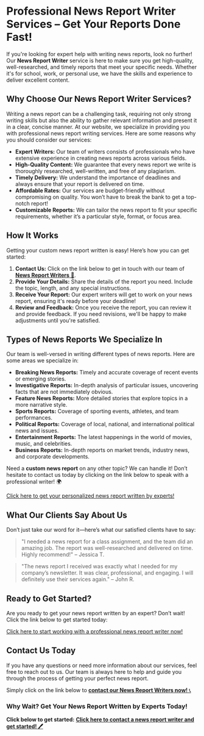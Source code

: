# Professional News Report Writer Services – Get Your Reports Done Fast!

If you're looking for expert help with writing news reports, look no further! Our **News Report Writer** service is here to make sure you get high-quality, well-researched, and timely reports that meet your specific needs. Whether it's for school, work, or personal use, we have the skills and experience to deliver excellent content.

## Why Choose Our News Report Writer Services?

Writing a news report can be a challenging task, requiring not only strong writing skills but also the ability to gather relevant information and present it in a clear, concise manner. At our website, we specialize in providing you with professional news report writing services. Here are some reasons why you should consider our services:

- **Expert Writers:** Our team of writers consists of professionals who have extensive experience in creating news reports across various fields.
- **High-Quality Content:** We guarantee that every news report we write is thoroughly researched, well-written, and free of any plagiarism.
- **Timely Delivery:** We understand the importance of deadlines and always ensure that your report is delivered on time.
- **Affordable Rates:** Our services are budget-friendly without compromising on quality. You won’t have to break the bank to get a top-notch report!
- **Customizable Reports:** We can tailor the news report to fit your specific requirements, whether it’s a particular style, format, or focus area.

## How It Works

Getting your custom news report written is easy! Here’s how you can get started:

1. **Contact Us:** Click on the link below to get in touch with our team of [**News Report Writers** 📩](https://tinyurl.com/topessay?keyword=news+report+writer).
2. **Provide Your Details:** Share the details of the report you need. Include the topic, length, and any special instructions.
3. **Receive Your Report:** Our expert writers will get to work on your news report, ensuring it's ready before your deadline!
4. **Review and Feedback:** Once you receive the report, you can review it and provide feedback. If you need revisions, we'll be happy to make adjustments until you're satisfied.

## Types of News Reports We Specialize In

Our team is well-versed in writing different types of news reports. Here are some areas we specialize in:

- **Breaking News Reports:** Timely and accurate coverage of recent events or emerging stories.
- **Investigative Reports:** In-depth analysis of particular issues, uncovering facts that are not immediately obvious.
- **Feature News Reports:** More detailed stories that explore topics in a more narrative style.
- **Sports Reports:** Coverage of sporting events, athletes, and team performances.
- **Political Reports:** Coverage of local, national, and international political news and issues.
- **Entertainment Reports:** The latest happenings in the world of movies, music, and celebrities.
- **Business Reports:** In-depth reports on market trends, industry news, and corporate developments.

Need a **custom news report** on any other topic? We can handle it! Don’t hesitate to contact us today by clicking on the link below to speak with a professional writer! 🌍

[Click here to get your personalized news report written by experts!](https://tinyurl.com/topessay?keyword=news+report+writer)
## What Our Clients Say About Us

Don’t just take our word for it—here’s what our satisfied clients have to say:

> "I needed a news report for a class assignment, and the team did an amazing job. The report was well-researched and delivered on time. Highly recommend!" – Jessica T.

> "The news report I received was exactly what I needed for my company’s newsletter. It was clear, professional, and engaging. I will definitely use their services again." – John R.

## Ready to Get Started?

Are you ready to get your news report written by an expert? Don’t wait! Click the link below to get started today:

[Click here to start working with a professional news report writer now!](https://tinyurl.com/topessay?keyword=news+report+writer)
## Contact Us Today

If you have any questions or need more information about our services, feel free to reach out to us. Our team is always here to help and guide you through the process of getting your perfect news report.

Simply click on the link below to [**contact our News Report Writers now!** 📞](https://tinyurl.com/topessay?keyword=news+report+writer)

### Why Wait? Get Your News Report Written by Experts Today!

**Click below to get started:** [**Click here to contact a news report writer and get started! 🖊️**](https://tinyurl.com/topessay?keyword=news+report+writer)

